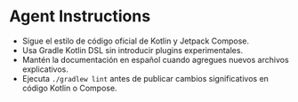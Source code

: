 # Agent Instructions

- Sigue el estilo de código oficial de Kotlin y Jetpack Compose.
- Usa Gradle Kotlin DSL sin introducir plugins experimentales.
- Mantén la documentación en español cuando agregues nuevos archivos explicativos.
- Ejecuta `./gradlew lint` antes de publicar cambios significativos en código Kotlin o Compose.

